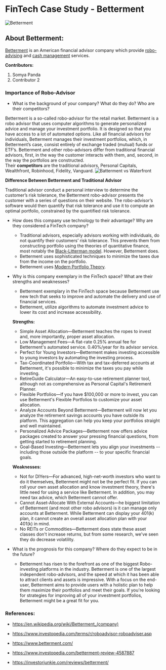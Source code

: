 # FinTech Case Study - Betterment

![Betterment](https://www.betterment.com/uploads/2017/05/Betterment-Logo.png)

## About Betterment:
[Betterment](https://www.betterment.com/) is an American financial advisor company which provide [robo-advising](https://en.wikipedia.org/wiki/Robo-advisor) and [cash management](https://en.wikipedia.org/wiki/Cash_management) services. 


**Contributors:**
1. Somya Panda
2. Contributor 2


### Importance of Robo-Advisor

* What is the background of your company? What do they do? Who are their competitors?

Betterment is a so-called robo-advisor for the retail market. Betterment is a robo advisor that uses computer algorithms to generate personalized advice and manage your investment portfolio. It is designed so that you have access to a lot of automated options. Like all financial advisors for individuals, Betterment manages their investment portfolios, which, in Betterment’s case, consist entirely of exchange traded (mutual) funds or ETF’s. Betterment and other robo-advisors differ from traditional financial advisors, first, in the way the customer interacts with them, and, second, in the way the portfolios are constructed.  
        Their **competitors** are the traditional advisors, Personal Capitals, Wealthfront, Robinhood, Fidelity, Vanguard.
        ![Batterment vs Waterfront](https://www.moneyunder30.com/wp-content/uploads/2019/06/Betterment-Portfolio.png)

**Difference Between Betterment and Traditional Advisor**

Traditional advisor conduct a personal interview to determine the customer’s risk tolerance, the Betterment robo-advisor presents the customer with a series of questions on their website. The robo-advisor’s software would then quantify that risk tolerance and use it to compute an optimal portfolio, constrained by the quantified risk tolerance.

* How does this company use technology to their advantage? Why are they considered a FinTech company?

    - Traditional advisors, especially advisors working with individuals, do not quantify their customers’ risk tolerance. This prevents them from constructing   portfolio using the theories of quantitative finance, most notably the [Black-Litterman model](https://www.investopedia.com/terms/b/black-litterman_model.asp). However, Betterment does.
    - Betterment uses sophisticated techniques to minimize the taxes due from the income on the portfolio.
    - Betterment uses [Modern Portfolio Theory](https://www.investopedia.com/terms/m/modernportfoliotheory.asp).


* Why is this company exemplary in the FinTech space? What are their strengths and weaknesses?

    - Betterment exemplary in the FinTech space because Betterment use new tech that seeks to improve and automate the delivery and use of financial services.
    - Betterment, utilize algorithms to automate investment advice to lower its cost and increase accessibility.

  **Strengths:**

    - Simple Asset Allocation—Betterment teaches the ropes to invest and, more importantly, proper asset allocation.
    - Low Management Fees—A flat-rate 0.25% annual fee for Betterment's automated service. 0.40%/year for its advisor service.
    - Perfect for Young Investors—Betterment makes investing accessible to young investors by automating the investing process.
    - Tax-Coordinated Portfolio—With tax and tax-deferred accounts at Betterment, it's possible to minimize the taxes you pay while investing.
    - RetireGuide Calculator—An easy-to-use retirement planner tool, although not as comprehensive as Personal Capital's Retirement Planner.
    - Flexible Portfolios—If you have $100,000 or more to invest, you can use Betterment's Flexible Portfolios to customize your asset allocation.
    - Analyze Accounts Beyond Betterment—Betterment will now let you analyze the retirement savings accounts you have outside its platform. This aggregation can help you keep your portfolios straight and well maintained.
    - Personalized Advice Packages—Betterment now offers advice packages created to answer your pressing financial questions, from getting started to retirement planning.
    - Goal-Based Investing—Betterment lets you align your investments -- including those outside the platform -- to your specific financial goals.

  **Weaknesses:**

    - Not for DIYers—For advanced, high-net-worth investors who want to do it themselves, Betterment might not be the perfect fit. If you can roll your own asset allocation and know investment theory, there's little need for using a service like Betterment. In addition, you may need tax advice, which Betterment cannot offer.
    - Cannot Asset-Allocate With External Accounts—he biggest limitation of Betterment (and most other robo advisors) is it can manage only accounts at Betterment. While Betterment can display your 401(k) plan, it cannot create an overall asset allocation plan with your 401(k) in mind.
    - No REITs or Commodities—Betterment does state these asset classes don't increase returns, but from some research, we've seen they do decrease volatility.

* What is the prognosis for this company? Where do they expect to be in the future?

    - Betterment has risen to the forefront as one of the biggest Robo-investing platforms in the industry. Betterment is one of the largest independent robo-advisors, and the speed at which it has been able to attract clients and assets is impressive. With a focus on the end-user, Betterment aims to provide users with a holistic plan to help them maximize their portfolios and meet their goals. If you're looking for strategies for improving all of your investment portfolios, Betterment might be a great fit for you.



### References:

  * https://en.wikipedia.org/wiki/Betterment_(company)

  * https://www.investopedia.com/terms/r/roboadvisor-roboadviser.asp

  * https://www.betterment.com/

  * https://www.investopedia.com/betterment-review-4587887

  * https://investorjunkie.com/reviews/betterment/





